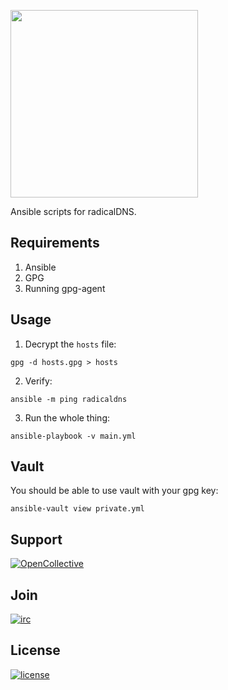 <a href="https://libreops.cc"><img src="https://libreops.cc/static/img/libreops.svg" width="300"></a>

Ansible scripts for radicalDNS.

## Requirements

1. Ansible
2. GPG
3. Running gpg-agent

## Usage

1. Decrypt the `hosts` file:

```
gpg -d hosts.gpg > hosts
```

2. Verify:

```
ansible -m ping radicaldns
```

3. Run the whole thing:

```
ansible-playbook -v main.yml
```

## Vault

You should be able to use vault with your gpg key:

```
ansible-vault view private.yml
```

## Support

[![OpenCollective](https://img.shields.io/opencollective/all/libreops?color=%23800&label=opencollective&style=flat-square)](https://opencollective.com/libreops/)

## Join

[![irc](https://img.shields.io/badge/Matrix-%23libreops:matrix.org-blue.svg)](https://riot.im/app/#/room/#libreops:matrix.org)

## License

[![license](https://img.shields.io/badge/license-AGPL%203.0-6672D8.svg)](LICENSE)
